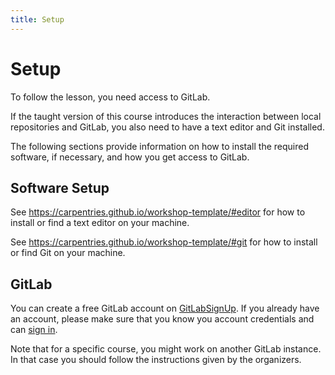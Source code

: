 ```yaml
---
title: Setup
---
```


# Setup

To follow the lesson, you need access to GitLab.

If the taught version of this course introduces the interaction between local repositories and GitLab, you also need to have a text editor and Git installed.

The following sections provide information on how to install the required software, if necessary, and how you get access to GitLab.

## Software Setup

See https://carpentries.github.io/workshop-template/#editor for how to install or find a text editor on your machine.

See https://carpentries.github.io/workshop-template/#git for how to install or find Git on your machine.

## GitLab

You can create a free GitLab account on [GitLabSignUp].
If you already have an account, please make sure that you know you account credentials and can [sign in][GitLabSignIn].

Note that for a specific course, you might work on another GitLab instance.
In that case you should follow the instructions given by the organizers.

[GitLabSignUp]: https://gitlab.com/users/sign_up
[GitLabSignIn]: https://gitlab.com/user/sign_in
